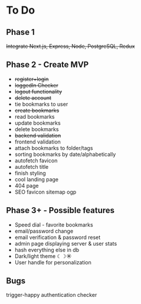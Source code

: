# To Do

## Phase 1

~~Integrate Next.js, Express, Node, PostgreSQL, Redux~~

## Phase 2 - Create MVP

- ~~register+login~~
- ~~loggedIn Checker~~
- ~~logout functionality~~
- ~~delete account~~
- tie bookmarks to user
- ~~create bookmarks~~
- read bookmarks
- update bookmarks
- delete bookmarks
- ~~backend validation~~
- frontend validation
- attach bookmarks to folder/tags
- sorting bookmarks by date/alphabetically
- autofetch favicon
- autofetch title
- finish styling
- cool landing page
- 404 page
- SEO favicon sitemap ogp

## Phase 3+ - Possible features

- Speed dial - favorite bookmarks
- email/password change
- email verification & password reset
- admin page displaying server & user stats
- hash everything else in db
- Dark/light theme ☾☽☀️
- User handle for personalization

## Bugs

trigger-happy authentication checker
